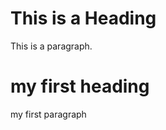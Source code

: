 <!DOCTYPE html>
<head>
<title>Page Title</title>
</head>
<body>

<h1>This is a Heading</h1>
<p>This is a paragraph.</p>

</body>
    <h1>my first heading</h1>
    <p1>my first paragraph</p1>
</body>

</html>

